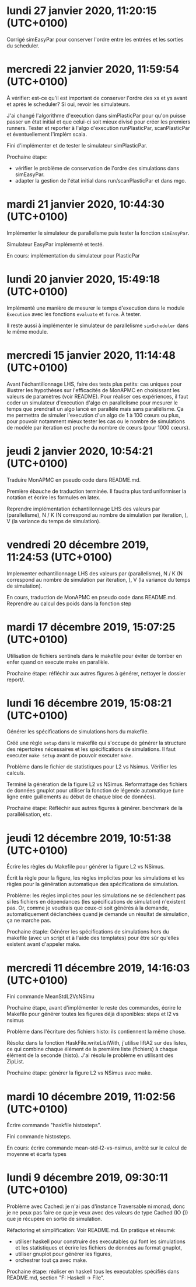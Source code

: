 # lundi 27 janvier 2020, 11:20:15 (UTC+0100)

Corrigé simEasyPar pour conserver l'ordre entre les entrées et les sorties du scheduler.

# mercredi 22 janvier 2020, 11:59:54 (UTC+0100)

À vérifier: est-ce qu'il est important de conserver l'ordre des xs et ys avant et après le scheduler? Si oui, revoir les simulateurs. 

J'ai changé l'algorithme d'execution dans simPlasticPar pour qu'on puisse passer un état initial et que celui-ci soit mieux divisé pour créer les premiers runners. Tester et reporter à l'algo d'execution runPlasticPar, scanPlasticPar et éventuellement l'implém scala.

Fini d'implémenter et de tester le simulateur simPlasticPar.

Prochaine étape: 

- vérifier le problème de conservation de l'ordre des simulations dans simEasyPar.
- adapter la gestion de l'état initial dans run/scanPlasticPar et dans mgo.


# mardi 21 janvier 2020, 10:44:30 (UTC+0100)

Implémenter le simulateur de parallelisme puis tester la fonction `simEasyPar`.

Simulateur EasyPar implémenté et testé.

En cours: implémentation du simulateur pour PlasticPar


# lundi 20 janvier 2020, 15:49:18 (UTC+0100)

Implémenté une manière de mesurer le temps d'execution dans le module `Execution` avec les fonctions `evaluate` et `force`. À tester.

Il reste aussi à implémenter le simulateur de parallelisme `simScheduler` dans le même module. 


# mercredi 15 janvier 2020, 11:14:48 (UTC+0100)

Avant l'échantillonnage LHS, faire des tests plus petits: cas uniques pour illustrer les hypothèses sur l'efficacités de MonAPMC en choisissant les valeurs de paramètres (voir README). Pour réaliser ces expériences, il faut coder un simulateur d'execution d'algo en parallelisme pour mesurer le temps que prendrait un algo lancé en parallèle mais sans parallélisme. Ça me permettra de simuler l'execution d'un algo de 1 à 100 cœurs ou plus, pour pouvoir notamment mieux tester les cas ou le nombre de simulations de modèle par iteration est proche du nombre de cœurs (pour 1000 cœurs).


# jeudi 2 janvier 2020, 10:54:21 (UTC+0100)

Traduire MonAPMC en pseudo code dans README.md.

Première ébauche de traduction terminée. Il faudra plus tard uniformiser la notation et écrire les formules en latex.

Reprendre implémentation échantillonnage LHS des valeurs par (parallelisme), N / K (N correspond au nombre de simulation par iteration, ), V (la variance du temps de simulation).


# vendredi 20 décembre 2019, 11:24:53 (UTC+0100)

Implementer echantillonnage LHS des valeurs par (parallelisme), N / K (N correspond au nombre de simulation par iteration, ), V (la variance du temps de simulation).

En cours, traduction de MonAPMC en pseudo code dans README.md. Reprendre au calcul des poids dans la fonction step


# mardi 17 décembre 2019, 15:07:25 (UTC+0100)

Utilisation de fichiers sentinels dans le makefile pour éviter de tomber en enfer quand on execute make en parallèle.

Prochaine étape: réfléchir aux autres figures à générer, nettoyer le dossier report/.


# lundi 16 décembre 2019, 15:08:21 (UTC+0100)

Générer les spécifications de simulations hors du makefile.

Créé une règle `setup` dans le makefile qui s'occupe de générer la structure des répertoires nécessaires et les spécifications de simulations. Il faut executer `make setup` avant de pouvoir executer `make`.

Problème dans le fichier de statistiques pour L2 vs Nsimus. Vérifier les calculs.

Terminé la génération de la figure L2 vs NSimus. Reformattage des fichiers de données gnuplot pour utiliser la fonction de légende automatique (une ligne entre guillements au début de chaque bloc de données).

Prochaine étape: Réfléchir aux autres figures à générer. benchmark de la parallèlisation, etc.


# jeudi 12 décembre 2019, 10:51:38 (UTC+0100)

Écrire les règles du Makefile pour générer la figure L2 vs NSimus.

Écrit la règle pour la figure, les règles implicites pour les simulations et les règles pour la génération automatique des spécifications de simulation.

Problème: les règles implicites pour les simulations ne se déclenchent pas si les fichiers en dépendances (les spécifications de simulation) n'existent pas. Or, comme je voudrais que ceux-ci soit générés à la demande, automatiquement déclanchées quand je demande un résultat de simulation, ça ne marche pas.

Prochaine étaple: Générer les spécifications de simulations hors du makefile (avec un script et à l'aide des templates) pour être sûr qu'elles existent avant d'appeler make. 


# mercredi 11 décembre 2019, 14:16:03 (UTC+0100)

Fini commande MeanStdL2VsNSimu

Prochaine étape, avant d'implémenter le reste des commandes, écrire le Makefile pour générer toutes les figures déjà disponibles: steps et l2 vs nsimus

Problème dans l'écriture des fichiers histo: ils contiennent la même chose.

Résolu: dans la fonction HaskFile.writeListWith, j'utilise liftA2 sur des listes, ce qui combine chaque élément de la première liste (fichiers) à chaque élément de la seconde (histo). J'ai résolu le problème en utilisant des ZipList.

Prochaine étape: générer la figure L2 vs NSimus avec make.


# mardi 10 décembre 2019, 11:02:56 (UTC+0100)

Écrire commande "haskfile histosteps".

Fini commande histosteps.

En cours: écrire commande mean-std-l2-vs-nsimus, arrêté sur le calcul de moyenne et écarts types


# lundi 9 décembre 2019, 09:30:11 (UTC+0100)

Problème avec Cached: je n'ai pas d'instance Traversable ni monad, donc je ne peux pas faire ce que je veux avec des valeurs de type Cached (IO ()) que je récupère en sortie de simulation.

Réfactoring et simplification: Voir README.md. En pratique et résumé:
 
- utiliser haskell pour construire des executables qui font les simulations et les statistiques et écrire les fichiers de données au format gnuplot,
- utiliser gnuplot pour générer les figures,
- orchestrer tout ça avec make.

Prochaine étape: réaliser en haskell tous les executables spécifiés dans README.md, section "F: Haskell -> File".


